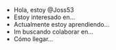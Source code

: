 - Hola, estoy @Joss53
-    Estoy interesado en...  
-    Actualmente estoy aprendiendo...  
- Im buscando colaborar en...
-    Cómo llegar...  

<!---
Joss53/Joss53 es un repositorio especial porque su README.md (este archivo) aparece en su perfil GitHub.
Puede hacer clic en el enlace Vista previa para echar un vistazo a sus cambios.
--->

